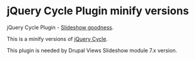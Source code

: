 # jQuery Cycle Plugin minify versions
jQuery Cycle Plugin - [Slideshow goodness](http://jquery.malsup.com/cycle/).

This is a minify versions of [jQuery Cycle](Pluginhttps://github.com/malsup/cycle).

This plugin is needed by Drupal Views Slideshow module 7.x version.
